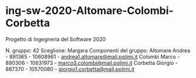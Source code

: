 # ing-sw-2020-Altomare-Colombi-Corbetta
Progetto di Ingegneria del Software 2020

N. gruppo: 42
Sceglione: Margara
Componenti del gruppo:
Altomare Andrea - 891365 - 10608961 - andrea1.altomare@mail.polimi.it
Colombi Marco - 890306 - 10631973 - marco3.colombi@mail.polimi.it
Corbetta Giorgio - 887370 - 10570080 - giorgio1.corbetta@mail.polimi.it
